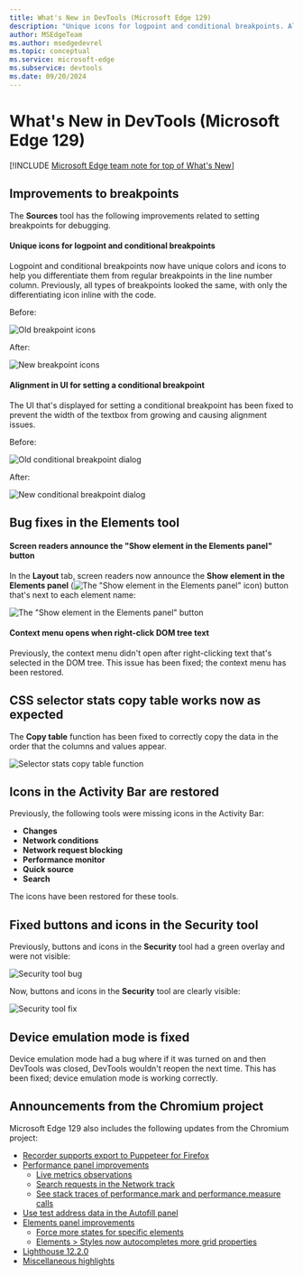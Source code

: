 ```yaml
---
title: What's New in DevTools (Microsoft Edge 129)
description: "Unique icons for logpoint and conditional breakpoints. Aligned UI for setting a conditional breakpoint. Screen readers announce 'Show element in Elements panel' button. Menu opens when right-click DOM tree. CSS selector stats copy table fixed. Restored icons in Activity Bar. Fixed Security tool icons. Fixed device emulation. And more."
author: MSEdgeTeam
ms.author: msedgedevrel
ms.topic: conceptual
ms.service: microsoft-edge
ms.subservice: devtools
ms.date: 09/20/2024
---
```

# What's New in DevTools (Microsoft Edge 129)

[!INCLUDE [Microsoft Edge team note for top of What's New](../../includes/edge-whats-new-note.md)]


<!-- ====================================================================== -->
## Improvements to breakpoints

<!-- Subtitle: Refreshed icons to help differentiate breakpoint types, and the textbox width has been fixed in the UI for setting a conditional breakpoint.-->

The **Sources** tool has the following improvements related to setting breakpoints for debugging.


<!-- ------------------------------ -->
#### Unique icons for logpoint and conditional breakpoints

Logpoint and conditional breakpoints now have unique colors and icons to help you differentiate them from regular breakpoints in the line number column.  Previously, all types of breakpoints looked the same, with only the differentiating icon inline with the code.

Before:

![Old breakpoint icons](./devtools-129-images/old-breakpoints.png)

After:

![New breakpoint icons](./devtools-129-images/new-breakpoints.png)


<!-- ------------------------------ -->
#### Alignment in UI for setting a conditional breakpoint

The UI that's displayed for setting a conditional breakpoint has been fixed to prevent the width of the textbox from growing and causing alignment issues.

Before:

![Old conditional breakpoint dialog](./devtools-129-images/old-dialog.png)

After:

![New conditional breakpoint dialog](./devtools-129-images/new-dialog.png)


<!-- ====================================================================== -->
## Bug fixes in the Elements tool

<!-- Screen readers will announce the "Show element in the Elements panel" button, and the context menu has been restored. -->


<!-- ------------------------------ -->
#### Screen readers announce the "Show element in the Elements panel" button

In the **Layout** tab, screen readers now announce the **Show element in the Elements panel** (![The "Show element in the Elements panel" icon](./devtools-129-images/show-element-icon.png)) button that's next to each element name:

![The "Show element in the Elements panel" button](./devtools-129-images/show-element-button.png)


<!-- ------------------------------ -->
#### Context menu opens when right-click DOM tree text

Previously, the context menu didn't open after right-clicking text that's selected in the DOM tree.  This issue has been fixed; the context menu has been restored.


<!-- ====================================================================== -->
## CSS selector stats copy table works now as expected

<!-- Subtitle: The Copy table function for CSS selector stats copies data with the values aligned with columns. -->

The **Copy table** function has been fixed to correctly copy the data in the order that the columns and values appear.

![Selector stats copy table function](./devtools-129-images/selector-stats-copy.png)


<!-- ====================================================================== -->
## Icons in the Activity Bar are restored

<!-- Subtitle: Icons in the Activity Bar help you quickly identify the tools. -->

Previously, the following tools were missing icons in the Activity Bar:
* **Changes**
* **Network conditions**
* **Network request blocking**
* **Performance monitor**
* **Quick source**
* **Search**

The icons have been restored for these tools.


<!-- ====================================================================== -->
## Fixed buttons and icons in the Security tool

<!-- Subtitle: Understand your webpage's security issues with the Security tool -->

Previously, buttons and icons in the **Security** tool had a green overlay and were not visible:

![Security tool bug](./devtools-129-images/buggy-security-tool.png)

Now, buttons and icons in the **Security** tool are clearly visible:

![Security tool fix](./devtools-129-images/fixed-security-tool.png)


<!-- ====================================================================== -->
## Device emulation mode is fixed

<!-- Subtitle: Use device emulation mode to simulate different devices. -->

Device emulation mode had a bug where if it was turned on and then DevTools was closed, DevTools wouldn't reopen the next time.  This has been fixed; device emulation mode is working correctly.


<!-- ====================================================================== -->
## Announcements from the Chromium project

Microsoft Edge 129 also includes the following updates from the Chromium project:

* [Recorder supports export to Puppeteer for Firefox](https://developer.chrome.com/blog/new-in-devtools-129#puppeteer-export)
* [Performance panel improvements](https://developer.chrome.com/blog/new-in-devtools-129#perf)
   * [Live metrics observations](https://developer.chrome.com/blog/new-in-devtools-129#observations)
   * [Search requests in the Network track](https://developer.chrome.com/blog/new-in-devtools-129#perf-network-search)
   * [See stack traces of performance.mark and performance.measure calls](https://developer.chrome.com/blog/new-in-devtools-129#extension-stack-traces)
* [Use test address data in the Autofill panel](https://developer.chrome.com/blog/new-in-devtools-129#autofill-addresses)
* [Elements panel improvements](https://developer.chrome.com/blog/new-in-devtools-129#elements)
   * [Force more states for specific elements](https://developer.chrome.com/blog/new-in-devtools-129#specific-element-states)
   * [Elements > Styles now autocompletes more grid properties](https://developer.chrome.com/blog/new-in-devtools-129#grid-autocomplete)
* [Lighthouse 12.2.0](https://developer.chrome.com/blog/new-in-devtools-129#lighthouse)
* [Miscellaneous highlights](https://developer.chrome.com/blog/new-in-devtools-129#misc)
<!-- todo: maybe delete some links -->


<!-- ====================================================================== -->
<!-- uncomment if content is copied from developer.chrome.com to this page -->

<!-- > [!NOTE]
> Portions of this page are modifications based on work created and [shared by Google](https://developers.google.com/terms/site-policies) and used according to terms described in the [Creative Commons Attribution 4.0 International License](https://creativecommons.org/licenses/by/4.0).
> The original page for announcements from the Chromium project is [What's New in DevTools (Chrome 129)](https://developer.chrome.com/blog/new-in-devtools-129) and is authored by [Sofia Emelianova](https://developers.google.com/web/resources/contributors) (Senior Technical Writer working on Chrome DevTools at Google). -->


<!-- ====================================================================== -->
<!-- uncomment if content is copied from developer.chrome.com to this page -->

<!-- [![Creative Commons License](../../../../media/cc-logo/88x31.png)](https://creativecommons.org/licenses/by/4.0)
This work is licensed under a [Creative Commons Attribution 4.0 International License](https://creativecommons.org/licenses/by/4.0). -->

